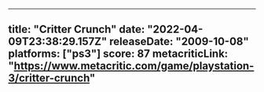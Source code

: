 
---
title: "Critter Crunch"
date: "2022-04-09T23:38:29.157Z"
releaseDate: "2009-10-08"
platforms: ["ps3"]
score: 87
metacriticLink: "https://www.metacritic.com/game/playstation-3/critter-crunch"
---
